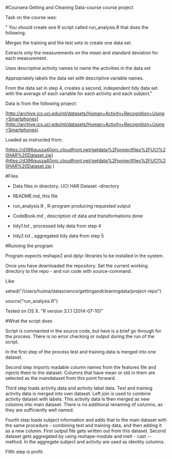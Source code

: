 #Coursera Getting and Cleaning Data-course course project

Task on the course was:

" You should create one R script called run_analysis.R that does the following. 

Merges the training and the test sets to create one data set.

Extracts only the measurements on the mean and standard deviation for each measurement. 

Uses descriptive activity names to name the activities in the data set

Appropriately labels the data set with descriptive variable names. 

From the data set in step 4, creates a second, independent tidy data set with the average of each variable for each activity and each subject."

Data is from the following project: 

[http://archive.ics.uci.edu/ml/datasets/Human+Activity+Recognition+Using+Smartphones](http://archive.ics.uci.edu/ml/datasets/Human+Activity+Recognition+Using+Smartphones) 


Loaded as instructed from:

[https://d396qusza40orc.cloudfront.net/getdata%2Fprojectfiles%2FUCI%20HAR%20Dataset.zip](https://d396qusza40orc.cloudfront.net/getdata%2Fprojectfiles%2FUCI%20HAR%20Dataset.zip 
)

#Files

- Data files in directory: UCI HAR Dataset -directory

- README.md, this file

- run_analysis.R , R-program producing requested output

- CodeBook.md , description of data and transformations done

- tidy1.txt , processed tidy data from step 4 

- tidy2.txt , aggregated tidy data from step 5



#Running the program

Program expects reshape2 and dplyr libraries to be installed in the system.

Once you have downloaded the repository. Set the current working directory to the repo - and run code with source-command.

Like:

setwd("/Users/huima/datascience/gettingandcleaningdata/project-repo")

source("run_analysis.R")

Tested on OS X. "R version 3.1.1 (2014-07-10)"


#What the script does

Script is commented in the source code, but here is a brief go through for the process. There is no error checking or output during the run of the script.

In the first step of the process test and training data is merged into one dataset. 

Second step imports readable column names from the features file and injects them to the dataset. Columns that have mean or std in them are selected as the maindataset from this point forward.

Third step loads activity data and activity label data. Test and training activity data is merged into own dataset. Left join is used to combine activity dataset with labels. This activity data is then merged as new columns into main dataset. There is no additional renaming of columns, as they are sufficiently well named.

Fourth step loads subject information and adds that to the main dataset with the same procedure - combining test and training data, and then adding it as a new column. First output file gets written out from this dataset. Second dataset gets aggregated by using reshape-module and melt - cast -- method. In the aggregate subject and activity are used as identity columns. 

Fifth step is profit. 

